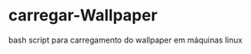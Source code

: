 carregar-Wallpaper
==================

bash script para carregamento do wallpaper em máquinas linux
